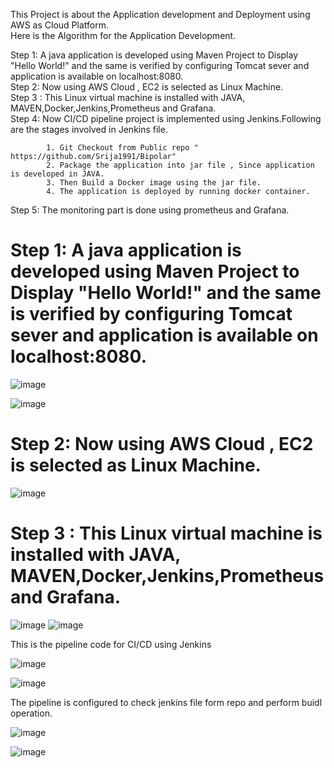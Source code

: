 This Project is about the Application development and Deployment using AWS as Cloud Platform.<br />
Here is the Algorithm for the Application Development.<br />


Step 1: A java application is developed using Maven Project to Display "Hello World!" and the same is verified by configuring Tomcat sever and application is available on localhost:8080.<br />
Step 2: Now using AWS Cloud , EC2 is selected as Linux Machine.<br />
Step 3 : This Linux virtual machine is installed with JAVA, MAVEN,Docker,Jenkins,Prometheus and Grafana.<br />
Step 4: Now CI/CD pipeline project is implemented using Jenkins.Following are the stages involved in Jenkins file.<br />

            1. Git Checkout from Public repo " https://github.com/Srija1991/Bipolar"
            2. Package the application into jar file , Since application is developed in JAVA.
            3. Then Build a Docker image using the jar file.
            4. The application is deployed by running docker container.
            
  Step 5: The monitoring part is done using prometheus and Grafana. 


# Step 1: A java application is developed using Maven Project to Display "Hello World!" and the same is verified by configuring Tomcat sever and application is available on localhost:8080.
![image](https://github.com/Srija1991/Bipolar/assets/120301491/9bb67f90-45c6-4523-b9ac-175404b8a3d2)<br />

![image](https://github.com/Srija1991/Bipolar/assets/120301491/d36d3ec1-a514-4909-bc2c-e43bf381f920) <br />
# Step 2: Now using AWS Cloud , EC2 is selected as Linux Machine.<br />

![image](https://github.com/Srija1991/Bipolar/assets/120301491/6f2438e0-372d-47b3-a17e-f55056aa6862) <br />

# Step 3 : This Linux virtual machine is installed with JAVA, MAVEN,Docker,Jenkins,Prometheus and Grafana.<br />

![image](https://github.com/Srija1991/Bipolar/assets/120301491/69d9a6fd-f510-4272-b557-282d7e4e2c8f)
![image](https://github.com/Srija1991/Bipolar/assets/120301491/fddcf589-bd53-494e-b20c-c7657e0dee3a)<br />

This is the pipeline code for CI/CD using Jenkins <br />

![image](https://github.com/Srija1991/Bipolar/assets/120301491/d7e175dd-00a8-4c04-aabd-c7dc61a8ce8d) <br />

![image](https://github.com/Srija1991/Bipolar/assets/120301491/d2bdbec7-0ecd-4393-ac64-170bc814f19e)<br />

The pipeline is configured to check jenkins file form repo and perform buidl operation.

![image](https://github.com/Srija1991/Bipolar/assets/120301491/3f85bd92-8447-4c00-81de-0d370081c94b) <br />

![image](https://github.com/Srija1991/Bipolar/assets/120301491/39db7689-9efd-4997-b1b3-54426d4ed99e)








